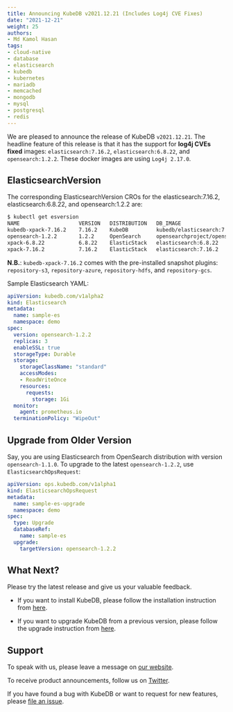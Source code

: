 ```yaml
---
title: Announcing KubeDB v2021.12.21 (Includes Log4j CVE Fixes)
date: "2021-12-21"
weight: 25
authors:
- Md Kamol Hasan
tags:
- cloud-native
- database
- elasticsearch
- kubedb
- kubernetes
- mariadb
- memcached
- mongodb
- mysql
- postgresql
- redis
---
```


We are pleased to announce the release of KubeDB `v2021.12.21`. The headline feature of this release is that it has the support for **log4j CVEs fixed** images: `elasticsearch:7.16.2`,  `elasticsearch:6.8.22`, and `opensearch:1.2.2`. These docker images are using `Log4j 2.17.0`.

## ElasticsearchVersion

The corresponding ElasticsearchVersion CROs for the elasticsearch:7.16.2, elasticsearch:6.8.22, and opensearch:1.2.2 are:

```bash
$ kubectl get esversion 
NAME                   VERSION   DISTRIBUTION   DB_IMAGE                                          DEPRECATED   AGE
kubedb-xpack-7.16.2    7.16.2    KubeDB         kubedb/elasticsearch:7.16.2-xpack-v2021.12.24                  12s
opensearch-1.2.2       1.2.2     OpenSearch     opensearchproject/opensearch:1.2.2                             12s
xpack-6.8.22           6.8.22    ElasticStack   elasticsearch:6.8.22                                           12s
xpack-7.16.2           7.16.2    ElasticStack   elasticsearch:7.16.2                                           12s
```

**N.B.**: `kubedb-xpack-7.16.2` comes with the pre-installed snapshot plugins: `repository-s3`, `repository-azure`, `repository-hdfs`, and `repository-gcs`.

Sample Elasticsearch YAML:

```yaml
apiVersion: kubedb.com/v1alpha2
kind: Elasticsearch
metadata:
  name: sample-es
  namespace: demo
spec:
  version: opensearch-1.2.2
  replicas: 3
  enableSSL: true 
  storageType: Durable
  storage:
    storageClassName: "standard"
    accessModes:
    - ReadWriteOnce
    resources:
      requests:
        storage: 1Gi
  monitor:
    agent: prometheus.io
  terminationPolicy: "WipeOut"
```

## Upgrade from Older Version

Say, you are using Elasticsearch from OpenSearch distribution with version `opensearch-1.1.0`. To upgrade to the latest `opensearch-1.2.2`, use `ElasticsearchOpsRequest`:

```yaml
apiVersion: ops.kubedb.com/v1alpha1
kind: ElasticsearchOpsRequest
metadata:
  name: sample-es-upgrade
  namespace: demo
spec:
  type: Upgrade
  databaseRef:
    name: sample-es
  upgrade:
    targetVersion: opensearch-1.2.2
```

## What Next?

Please try the latest release and give us your valuable feedback.

- If you want to install KubeDB, please follow the installation instruction from [here](https://kubedb.com/docs/latest/setup).

- If you want to upgrade KubeDB from a previous version, please follow the upgrade instruction from [here](https://kubedb.com/docs/latest/setup/upgrade/).

## Support

To speak with us, please leave a message on [our website](https://appscode.com/contact/).

To receive product announcements, follow us on [Twitter](https://twitter.com/KubeDB).

If you have found a bug with KubeDB or want to request for new features, please [file an issue](https://github.com/kubedb/project/issues/new).
